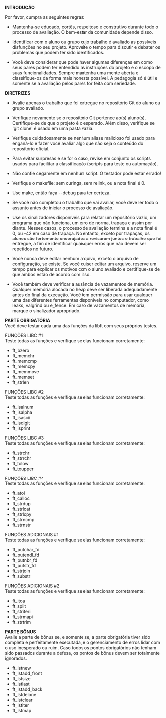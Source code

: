 **INTRODUÇÃO**

Por favor, cumpra as seguintes regras:

- Mantenha-se educado, cortês, respeitoso e construtivo durante todo o processo de avaliação. O bem-estar da comunidade depende disso.

- Identificar com o aluno ou grupo cujo trabalho é avaliado as possíveis disfunções no seu projeto. Aproveite o tempo para discutir e debater os problemas que podem ter sido identificados.

- Você deve considerar que pode haver algumas diferenças em como seus pares podem ter entendido as instruções do projeto e o escopo de suas funcionalidades. Sempre mantenha uma mente aberta e classifique-os da forma mais honesta possível. A pedagogia só é útil e somente se a avaliação pelos pares for feita com seriedade.

**DIRETRIZES**
- Avalie apenas o trabalho que foi entregue no repositório Git do aluno ou grupo avaliado.

- Verifique novamente se o repositório Git pertence ao(s) aluno(s). Certifique-se de que o projeto é o esperado. Além disso, verifique se 'git clone' é usado em uma pasta vazia.

- Verifique cuidadosamente se nenhum aliase malicioso foi usado para enganá-lo e fazer você avaliar algo que não seja o conteúdo do repositório oficial.

- Para evitar surpresas e se for o caso, revise em conjunto os scripts usados  para facilitar a classificação (scripts para teste ou automação).

- Não confie cegamente em nenhum script. O testador pode estar errado!

- Verifique o makefile: sem curinga, sem relink, ou a nota final é 0.

- Use make, então faça --debug para ter certeza.

- Se você não completou o trabalho que vai avaliar, você deve ler todo o assunto antes de iniciar o processo de avaliação.

- Use os sinalizadores disponíveis para relatar um repositório vazio, um programa que não funciona, um erro de norma, trapaça e assim por diante. Nesses casos, o processo de avaliação termina e a nota final é 0, ou -42 em caso de trapaça. No entanto, exceto por trapaças, os alunos são fortemente encorajados a revisarem juntos o trabalho que foi entregue, a fim de identificar quaisquer erros que não devem ser repetidos no futuro.

- Você nunca deve editar nenhum arquivo, exceto o arquivo de configuração, se existe. Se você quiser editar um arquivo, reserve um tempo para explicar os motivos com o aluno avaliado e certifique-se de que ambos estão de acordo com isso.

- Você também deve verificar a ausência de vazamentos de memória. Qualquer memória alocada no heap deve ser liberada adequadamente antes do final da execução. Você tem permissão para usar qualquer uma das diferentes ferramentas disponíveis no computador, como leaks, valgrind ou e_fence. Em caso de vazamentos de memória, marque o sinalizador apropriado.

**PARTE OBRIGATÓRIA**<br>
Você deve testar cada uma das funções da libft com seus próprios testes.

FUNÇÕES LIBC #1<br>
Teste todas as funções e verifique se elas funcionam corretamente:
- ft_bzero
- ft_memchr
- ft_memcmp
- ft_memcpy
- ft_memmove
- ft_memset
- ft_strlen

FUNÇÕES LIBC #2<br>
Teste todas as funções e verifique se elas funcionam corretamente:
- ft_isalnum
- ft_isalpha
- ft_isascii
- ft_isdigit
- ft_isprint 

FUNÇÕES LIBC #3<br>
Teste todas as funções e verifique se elas funcionam corretamente:
- ft_strchr
- ft_strrchr
- ft_tolow
- ft_toupper

FUNÇÕES LIBC #4<br>
Teste todas as funções e verifique se elas funcionam corretamente:
- ft_atoi
- ft_calloc
- ft_strdup 
- ft_strlcat
- ft_strlcpy
- ft_strncmp
- ft_strnstr

FUNÇÕES ADICIONAIS #1<br>
Teste todas as funções e verifique se elas funcionam corretamente:
- ft_putchar_fd
- ft_putendl_fd
- ft_putnbr_fd 
- ft_putstr_fd
- ft_strjoin
- ft_substr

FUNÇÕES ADICIONAIS #2<br>
Teste todas as funções e verifique se elas funcionam corretamente:
- ft_itoa 
- ft_split
- ft_striteri
- ft_strmapi
- ft_strtrim

**PARTE BÔNUS**<br>
Avalie a parte de bônus se, e somente se, a parte obrigatória tiver sido completa e perfeitamente executada, e o gerenciamento de erros lidar com o uso inesperado ou ruim. Caso todos os pontos obrigatórios não tenham sido passados durante a defesa, os pontos de bônus devem ser totalmente ignorados.
- ft_lstnew
- ft_lstadd_front
- ft_lstsize
- ft_lstlast
- ft_lstadd_back
- ft_lstdelone
- ft_lstclear
- ft_lstiter
- ft_lstmap

